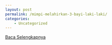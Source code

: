 ```yaml
---
layout: post
permalink: /mimpi-melahirkan-3-bayi-laki-laki/
categories:
    - Uncategorized
---
```


[Baca Selengkapnya](/03)